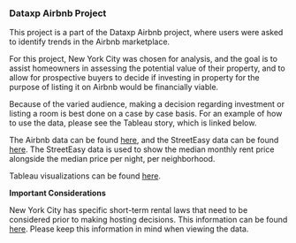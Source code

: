 ### Dataxp Airbnb Project

This project is a part of the Dataxp Airbnb project, where users were asked to identify trends in the Airbnb marketplace.

For this project, New York City was chosen for analysis, and the goal is to assist homeowners in assessing the potential value of their property, and to allow for prospective buyers to decide if investing in property for the purpose of listing it on Airbnb would be financially viable.

Because of the varied audience, making a decision regarding investment or listing a room is best done on a case by case basis. For an example of how to use the data, please see the Tableau story, which is linked below.

The Airbnb data can be found [here](http://insideairbnb.com/get-the-data.html), and the StreetEasy data can be found [here](https://streeteasy.com/blog/data-dashboard/?agg=Total&metric=Inventory&type=Rentals&bedrooms=Any%20Bedrooms&property=Any%20Property%20Type&minDate=2010-01-01&maxDate=2021-08-01&area=Manhattan). The StreetEasy data is used to show the median monthly rent price alongside the median price per night, per neighborhood.

Tableau visualizations can be found [here](https://public.tableau.com/app/profile/eric7616/viz/NYCAirbnbWorkinProgress/Story1).

**Important Considerations** 

New York City has specific short-term rental laws that need to be considered prior to making hosting decisions. This information can be found [here](https://www1.nyc.gov/site/specialenforcement/stay-in-the-know/information-for-hosts.page). Please keep this information in mind when viewing the data.
